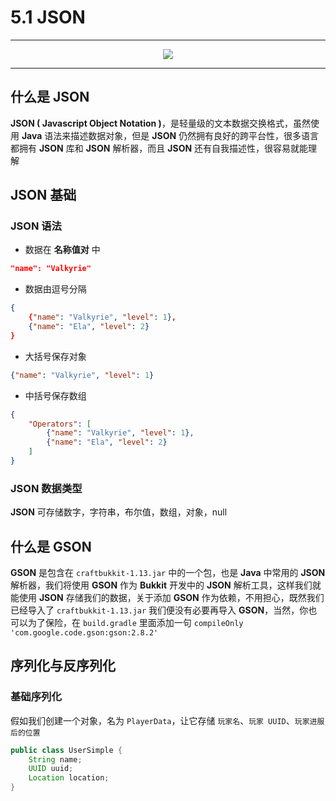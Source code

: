 # 5.1 JSON

---

<center><img src="https://i.loli.net/2020/07/25/HcDFK4mTxgdoZsJ.png"></center>

---

## 什么是 JSON

**JSON ( Javascript Object Notation )**，是轻量级的文本数据交换格式，虽然使用 **Java** 语法来描述数据对象，但是 **JSON** 仍然拥有良好的跨平台性，很多语言都拥有 **JSON** 库和 **JSON** 解析器，而且 **JSON** 还有自我描述性，很容易就能理解

## JSON 基础

### JSON 语法

- 数据在 **名称值对** 中
```json
"name": "Valkyrie"
```
- 数据由逗号分隔
```json
{
    {"name": "Valkyrie", "level": 1},
    {"name": "Ela", "level": 2}
}
```
- 大括号保存对象
```json
{"name": "Valkyrie", "level": 1}
```
- 中括号保存数组
```json
{
    "Operators": [
        {"name": "Valkyrie", "level": 1},
        {"name": "Ela", "level": 2}
    ]
}
```

### JSON 数据类型

**JSON** 可存储数字，字符串，布尔值，数组，对象，null

## 什么是 GSON

**GSON** 是包含在 `craftbukkit-1.13.jar` 中的一个包，也是 **Java** 中常用的 **JSON** 解析器，我们将使用 **GSON** 作为 **Bukkit** 开发中的 **JSON** 解析工具，这样我们就能使用 **JSON** 存储我们的数据，关于添加 **GSON** 作为依赖，不用担心，既然我们已经导入了 `craftbukkit-1.13.jar` 我们便没有必要再导入 **GSON**，当然，你也可以为了保险，在 `build.gradle` 里面添加一句 `compileOnly 'com.google.code.gson:gson:2.8.2'`

## 序列化与反序列化

### 基础序列化

假如我们创建一个对象，名为 `PlayerData`，让它存储 `玩家名`、`玩家 UUID`、`玩家进服后的位置`

```java
public class UserSimple {  
    String name;
    UUID uuid;
    Location location;
}
```